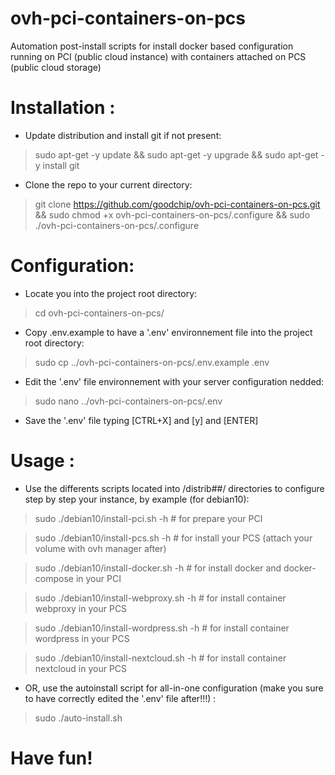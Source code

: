 # ovh-pci-containers-on-pcs
Automation post-install scripts for install docker based configuration running on PCI (public cloud instance) with containers attached on PCS (public cloud storage)


# Installation :
* Update distribution and install git if not present:
> sudo apt-get -y update && sudo apt-get -y upgrade && sudo apt-get -y install git

* Clone the repo to your current directory:
> git clone https://github.com/goodchip/ovh-pci-containers-on-pcs.git && sudo chmod +x ovh-pci-containers-on-pcs/.configure && sudo ./ovh-pci-containers-on-pcs/.configure

# Configuration:
* Locate you into the project root directory:
> cd ovh-pci-containers-on-pcs/

* Copy .env.example to have a '.env' environnement file into the project root directory:
> sudo cp ../ovh-pci-containers-on-pcs/.env.example .env

* Edit the '.env' file environnement with your server configuration nedded:
> sudo nano ../ovh-pci-containers-on-pcs/.env

* Save the '.env' file typing [CTRL+X] and [y] and [ENTER]


# Usage :
* Use the differents scripts located into /distrib##/ directories to configure step by step your instance, by example (for debian10):

> sudo ./debian10/install-pci.sh -h        # for prepare your PCI

> sudo ./debian10/install-pcs.sh -h        # for install your PCS (attach your volume with ovh manager after)

> sudo ./debian10/install-docker.sh -h     # for install docker and docker-compose in your PCI

> sudo ./debian10/install-webproxy.sh -h   # for install container webproxy in your PCS

> sudo ./debian10/install-wordpress.sh -h   # for install container wordpress in your PCS

> sudo ./debian10/install-nextcloud.sh -h   # for install container nextcloud in your PCS

* OR, use the autoinstall script for all-in-one configuration (make you sure to have correctly edited the '.env' file after!!!) :
> sudo ./auto-install.sh

# Have fun!
